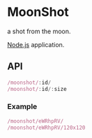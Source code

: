 # MoonShot
a shot from the moon.

[Node.js](http://nodejs.org/) application.


## API
```javascript
/moonshot/:id/ 
/moonshot/:id/:size
```
### Example
```javascript
/moonshot/eWRhpRV/ 
/moonshot/eWRhpRV/120x120
```